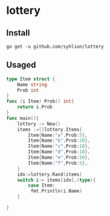 # lottery

## Install

`go get -u github.com/syhlion/lottery`

## Usaged

``` go
type Item struct {
    Name string
    Prob int
}
func (i Item) Prob() int{
    return i.Prob
}
func main(){
    lottery := New()
    items :=[]lottery.Items{
        Item{Name:"a",Prob:5},
        Item{Name:"b",Prob:20},
        Item{Name:"c",Prob:10},
        Item{Name:"d",Prob:10},
        Item{Name:"e",Prob:50},
        Item{Name:"f",Prob:5},
    }
    idx:=lottery.Rand(items)
    switch i:= items[idx],(type){
        case Item:
         fmt.Println(i.Name)
    }

}

```
